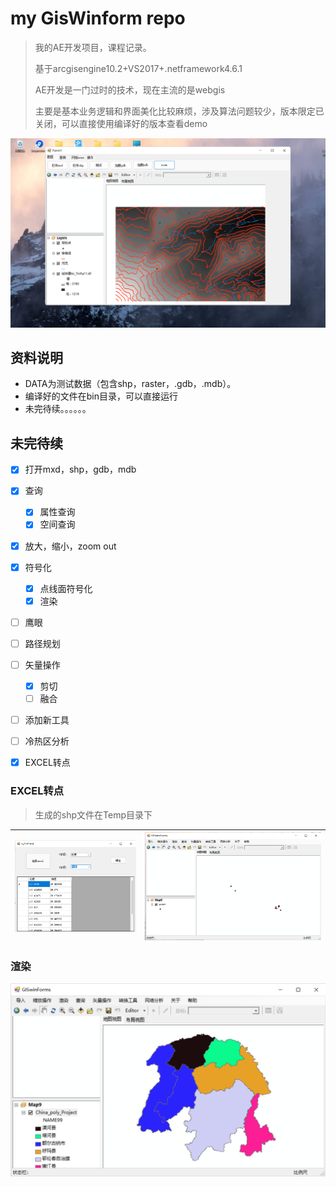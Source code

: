 # my GisWinform repo

> 我的AE开发项目，课程记录。
>
> 基于arcgisengine10.2+VS2017+.netframework4.6.1
>
> AE开发是一门过时的技术，现在主流的是webgis
>
> 主要是基本业务逻辑和界面美化比较麻烦，涉及算法问题较少，版本限定已关闭，可以直接使用编译好的版本查看demo

![image-20220410161034871](img/image-2022041016103487.png)

## 资料说明

- DATA为测试数据（包含shp，raster，.gdb，.mdb）。
- 编译好的文件在bin目录，可以直接运行
- 未完待续。。。。。。

## 未完待续

- [x] 打开mxd，shp，gdb，mdb
- [x] 查询
  - [x] 属性查询
  - [x] 空间查询
- [x] 放大，缩小，zoom out
- [x] 符号化
  - [x] 点线面符号化
  - [x] 渲染
- [ ] 鹰眼
- [ ] 路径规划
- [ ] 矢量操作
  - [x] 剪切
  - [ ] 融合
- [ ] 添加新工具
- [ ] 冷热区分析
- [x] EXCEL转点



### EXCEL转点

> 生成的shp文件在Temp目录下

| <img src="img/image-20220603011057373.png" alt="image-20220603011057373" style="zoom:50%;" /> | <img src="img/21.png" alt="21" style="zoom: 50%;" /> |
| ------------------------------------------------------------ | ---------------------------------------------------- |

### 渲染

  <img src="img/image-20220531205047893.png" alt="image-20220531205047893" style="zoom:50%;" />

